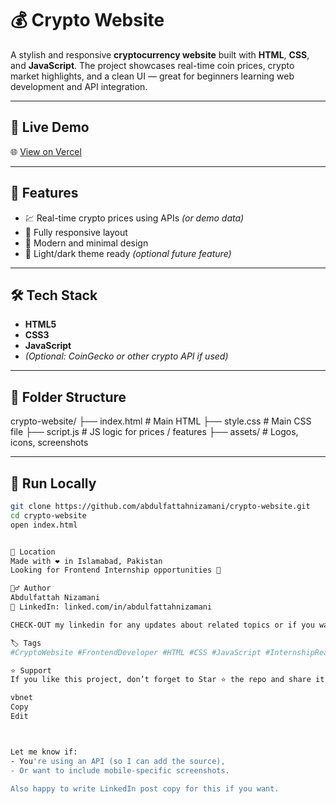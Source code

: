 # 💰 Crypto Website

A stylish and responsive **cryptocurrency website** built with **HTML**, **CSS**, and **JavaScript**. The project showcases real-time coin prices, crypto market highlights, and a clean UI — great for beginners learning web development and API integration.

---

## 🔗 Live Demo

🌐 [View on Vercel]([https://crypto-website-abdulfattahnizamani.vercel.app](https://crypto-website-seven-eta.vercel.app/))

---


## 🧠 Features

- 💹 Real-time crypto prices using APIs *(or demo data)*
- 📱 Fully responsive layout
- 🎨 Modern and minimal design
- 🌙 Light/dark theme ready *(optional future feature)*

---

## 🛠️ Tech Stack

- **HTML5**
- **CSS3**
- **JavaScript**
- *(Optional: CoinGecko or other crypto API if used)*

---

## 📁 Folder Structure


crypto-website/
├── index.html # Main HTML
├── style.css # Main CSS file
├── script.js # JS logic for prices / features
├── assets/ # Logos, icons, screenshots


---

## 🚀 Run Locally

```bash
git clone https://github.com/abdulfattahnizamani/crypto-website.git
cd crypto-website
open index.html


📍 Location
Made with ❤️ in Islamabad, Pakistan
Looking for Frontend Internship opportunities 🚀

🙋‍♂️ Author
Abdulfattah Nizamani
🔗 LinkedIn: linked.com/in/abdulfattahnizamani

CHECK-OUT my linkedin for any updates about related topics or if you want see my progress.

🏷️ Tags
#CryptoWebsite #FrontendDeveloper #HTML #CSS #JavaScript #InternshipReady #IslamabadDevelopers #CryptoDashboard

⭐ Support
If you like this project, don’t forget to Star ⭐ the repo and share it!

vbnet
Copy
Edit



Let me know if:
- You're using an API (so I can add the source),
- Or want to include mobile-specific screenshots.

Also happy to write LinkedIn post copy for this if you want.

